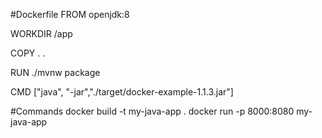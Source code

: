 #Dockerfile
FROM openjdk:8

WORKDIR /app

COPY . .

RUN ./mvnw package

CMD ["java", "-jar","./target/docker-example-1.1.3.jar"]

#Commands
docker build -t my-java-app .
docker run -p 8000:8080 my-java-app

